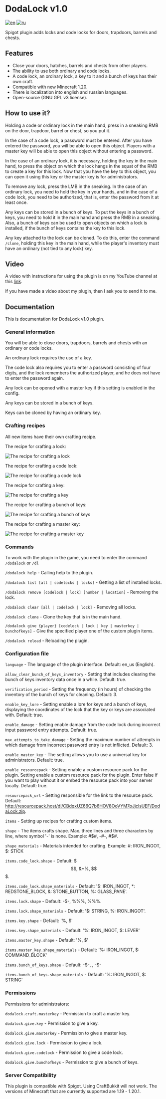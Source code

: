 # DodaLock v1.0
[![en](https://img.shields.io/badge/lang-en-red.svg)](README.md)
[![ru](https://img.shields.io/badge/lang-ru-blue.svg)](README.ru.md)

Spigot plugin adds locks and code locks for doors, trapdoors, barrels and chests.

## Features

* Close your doors, hatches, barrels and chests from other players.
* The ability to use both ordinary and code locks.
* A code lock, an ordinary lock, a key to it and a bunch of keys has
  their own craft.
* Compatible with new Minecraft 1.20.
* There is localization into english and russian languages.
* Open-source (GNU GPL v3 license).

## How to use it?

Holding a code or ordinary lock in the main hand, press in a sneaking
RMB on the door, trapdoor, barrel or chest, so you put it.

In the case of a code lock, a password must be entered. After
you have entered the password, you will be able to open this object. Players with
a master key will be able to open this object without entering a password.

In the case of an ordinary lock, it is necessary, holding the key in the main hand,
to press the object on which the lock hangs in the squat of the RMB
to create a key for this lock. Now that you
have the key to this object, you can open it using
this key or the master key is for administrators.

To remove any lock, press the LMB in the sneaking. In the case of an
ordinary lock, you need to hold the key in your hands, and in the case of a
code lock, you need to be authorized, that is, enter
the password from it at least once.

Any keys can be stored in a bunch of keys. To put the keys in
a bunch of keys, you need to hold it in the main hand and
press the RMB in a sneaking. Also, a bunch of keys can be used to open
objects on which a lock is installed, if the bunch of keys contains
the key to this lock.

Any key attached to the lock can be cloned. To do this, 
enter the command `/clone`, holding this key in the main hand, 
while the player's inventory must have an ordinary (not
tied to any lock) key.

## Video

A video with instructions for using the plugin is on my YouTube channel at this [link](https://youtu.be/pOgOVg9vnRY).

If you have made a video about my plugin, 
then I ask you to send it to me.

## Documentation

This is documentation for DodaLock v1.0 plugin.

### General information

You will be able to close doors, trapdoors, barrels and chests with an
ordinary or code locks.

An ordinary lock requires the use of a key.

The code lock also requires you to enter a password consisting of four digits,
and the lock remembers the authorized player, and he does not have
to enter the password again.

Any lock can be opened with a master key if this setting
is enabled in the config.

Any keys can be stored in a bunch of keys.

Keys can be cloned by having an ordinary key.

### Crafting recipes

All new items have their own crafting recipe.

The recipe for crafting a lock:

![The recipe for crafting a lock](https://github.com/dodabyte/DodaLock/blob/screenshots/recipe_crafts_images/lock_craft.png?raw=true)

The recipe for crafting a code lock:

![The recipe for crafting a code lock](https://github.com/dodabyte/DodaLock/blob/screenshots/recipe_crafts_images/code_lock_craft.png?raw=true)

The recipe for crafting a key:

![The recipe for crafting a key](https://github.com/dodabyte/DodaLock/blob/screenshots/recipe_crafts_images/key_craft.png?raw=true)

The recipe for crafting a bunch of keys:

![The recipe for crafting a bunch of keys](https://github.com/dodabyte/DodaLock/blob/screenshots/recipe_crafts_images/bunch_of_keys_craft.png?raw=true)

The recipe for crafting a master key:

![The recipe for crafting a master key](https://github.com/dodabyte/DodaLock/blob/screenshots/recipe_crafts_images/master_key_craft.png?raw=true)

### Commands

To work with the plugin in the game, you need to enter the command 
`/dodalock` or `/dl`

`/dodalock help` - Calling help to the plugin.

`/dodalock list [all | codelocks | locks]` - Getting a list of installed locks.

`/dodalock remove [codelock | lock] [number | location]` - Removing the lock.

`/dodalock clear [all | codelock | lock]` - Removing all locks.

`/dodalock clone` - Clone the key that is in the main hand.

`/dodalock give {player} [codelock | lock | key | masterkey | bunchofkeys]` - Give the specified player one of the custom plugin items.

`/dodalock reload` - Reloading the plugin.

### Configuration file

`language` - The language of the plugin interface. Default: en_us (English).

`allow_clear_bunch_of_keys_inventory` - Setting that includes clearing the bunch of keys inventory data once in a while. Default: true.

`verification_period` - Setting the frequency (in hours) of checking the inventory of the bunch of keys for cleaning. Default: 3.

`enable_key_lore` - Setting enable a lore for keys and a bunch of keys, displaying the coordinates of the lock that the key or keys are associated with. Default: true.

`enable_damage` - Setting enable damage from the code lock during incorrect input password entry attempts. Default: true.

`max_attempts_to_take_damage` - Setting the maximum number of attempts in which damage from incorrect password entry is not inflicted. Default: 3.

`enable_master_key` - The setting allows you to use a universal key for administrators. Default: true.

`enable_resourcepack` - Setting enable a custom resource pack for the plugin. Setting enable a custom resource pack for the plugin. Enter false if you want to play without it or embed the resource pack into your server locally. Default: true.

`resourcepack_url` - Setting responsible for the link to the resource pack. Default: http://resourcepack.host/dl/CBdqxUZ66Q7b6HOV8OoVYM7pJjclsUEF/DodaLock.zip.

`items` - Setting up recipes for crafting custom items.

`shape` - The items crafts shape. Max. three lines and three characters by line, where symbol '-' is none. Example: #$#, -#-, #$#.

`shape_materials` - Materials intended for crafting. Example: #: IRON_INGOT, $: STICK

`items.code_lock.shape` - Default: $$$, &*%, $$$.

`items.code_lock.shape_materials` - Default: '$: IRON_INGOT, *: REDSTONE_BLOCK, &: STONE_BUTTON, %: GLASS_PANE'.

`items.lock.shape` - Default: -$-, %%%, %%%.

`items.lock.shape_materials` - Default: '$: STRING, %: IRON_INGOT'.

`items.key.shape` - Default: '%, $'

`items.key.shape_materials` - Default: '%: IRON_INGOT, $: LEVER'

`items.master_key.shape` - Default:  '%, $'

`items.master_key.shape_materials` - Default: '%: IRON_INGOT, $: COMMAND_BLOCK'

`items.bunch_of_keys.shape` - Default: -$-, $%$, -$-

`items.bunch_of_keys.shape_materials` - Default: '%: IRON_INGOT, $: STRING'

### Permissions

Permissions for administrators:

`dodalock.craft.masterkey` - Permission to craft a master key.

`dodalock.give.key` - Permission to give a key.

`dodalock.give.masterkey` - Permission to give a master key.

`dodalock.give.lock` - Permission to give a lock.

`dodalock.give.codelock` - Permission to give a code lock.

`dodalock.give.bunchofkeys` - Permission to give a bunch of keys.

### Server Compatibility

This plugin is compatible with Spigot. 
Using CraftBukkit will not work. 
The versions of Minecraft that are currently supported are 1.19 - 1.20.1.
